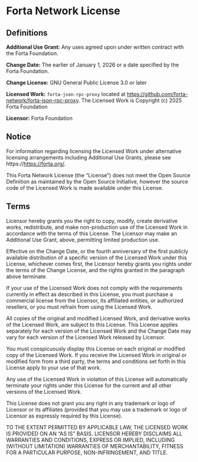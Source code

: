 # Forta Network License
## Definitions

**Additional Use Grant:** Any uses agreed upon under written contract with the Forta Foundation.

**Change Date:** The earlier of January 1, 2026 or a date specified by the Forta Foundation.

**Change License:** GNU General Public License 3.0 or later

**Licensed Work:** `forta-json-rpc-proxy` located at https://github.com/forta-network/forta-json-rpc-proxy. The Licensed Work is Copyright (c) 2025 Forta Foundation

**Licensor:**  Forta Foundation

## Notice
For information regarding licensing the Licensed Work under alternative licensing arrangements including Additional Use Grants, please see https://https://forta.org/.


This Forta Network License (the “License”) does not meet the Open Source Definition as maintained by the Open Source Initiative, however the source code of the Licensed Work is made available under this License.

## Terms

Licensor hereby grants you the right to copy, modify, create derivative works, redistribute, and make non-production use of the Licensed Work in accordance with the terms of this License. The Licensor may make an Additional Use Grant, above, permitting limited production use.


Effective on the Change Date, or the fourth anniversary of the first publicly available distribution of a specific version of the Licensed Work under this License, whichever comes first, the Licensor hereby grants you rights under the terms of the Change License, and the rights granted in the paragraph above terminate.


If your use of the Licensed Work does not comply with the requirements currently in effect as described in this License, you must purchase a commercial license from the Licensor, its affiliated entities, or authorized resellers, or you must refrain from using the Licensed Work.


All copies of the original and modified Licensed Work, and derivative works of the Licensed Work, are subject to this License. This License applies separately for each version of the Licensed Work and the Change Date may vary for each version of the Licensed Work released by Licensor.


You must conspicuously display this License on each original or modified copy of the Licensed Work. If you receive the Licensed Work in original or modified form from a third party, the terms and conditions set forth in this License apply to your use of that work.


Any use of the Licensed Work in violation of this License will automatically terminate your rights under this License for the current and all other versions of the Licensed Work.


This License does not grant you any right in any trademark or logo of Licensor or its affiliates (provided that you may use a trademark or logo of Licensor as expressly required by this License).


TO THE EXTENT PERMITTED BY APPLICABLE LAW, THE LICENSED WORK IS PROVIDED ON AN “AS IS” BASIS. LICENSOR HEREBY DISCLAIMS ALL WARRANTIES AND CONDITIONS, EXPRESS OR IMPLIED, INCLUDING (WITHOUT LIMITATION) WARRANTIES OF MERCHANTABILITY, FITNESS FOR A PARTICULAR PURPOSE, NON-INFRINGEMENT, AND TITLE.  
